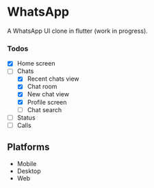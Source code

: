 # WhatsApp

A WhatsApp UI clone in flutter (work in progress).

### Todos

- [x] Home screen
- [ ] Chats
  - [x] Recent chats view
  - [x] Chat room
  - [x] New chat view
  - [x] Profile screen
  - [ ] Chat search
- [ ] Status
- [ ] Calls

## Platforms

- Mobile
- Desktop
- Web
